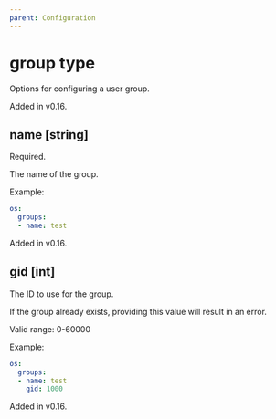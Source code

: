 ```yaml
---
parent: Configuration
---
```


# group type

Options for configuring a user group.

Added in v0.16.

## name [string]

Required.

The name of the group.

Example:

```yaml
os:
  groups:
  - name: test
```

Added in v0.16.

## gid [int]

The ID to use for the group.

If the group already exists, providing this value will result in an error.

Valid range: 0-60000

Example:

```yaml
os:
  groups:
  - name: test
    gid: 1000
```

Added in v0.16.
